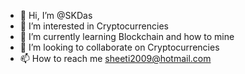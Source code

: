 - 👋 Hi, I’m @SKDas
- 👀 I’m interested in Cryptocurrencies
- 🌱 I’m currently learning Blockchain and how to mine
- 💞️ I’m looking to collaborate on Cryptocurrencies
- 📫 How to reach me sheeti2009@hotmail.com

<!---
sheeti/sheeti is a ✨ special ✨ repository because its `README.md` (this file) appears on your GitHub profile.
You can click the Preview link to take a look at your changes.
--->
